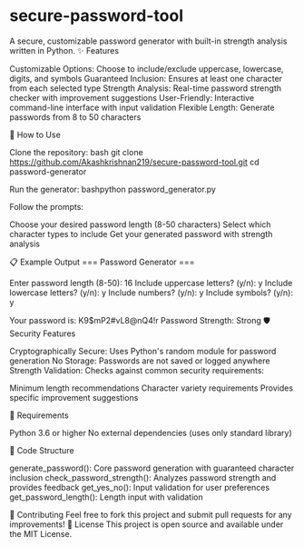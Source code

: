 # secure-password-tool
A secure, customizable password generator with built-in strength analysis written in Python.
✨ Features

Customizable Options: Choose to include/exclude uppercase, lowercase, digits, and symbols
Guaranteed Inclusion: Ensures at least one character from each selected type
Strength Analysis: Real-time password strength checker with improvement suggestions
User-Friendly: Interactive command-line interface with input validation
Flexible Length: Generate passwords from 8 to 50 characters

🚀 How to Use

Clone the repository:
bash git clone https://github.com/Akashkrishnan219/secure-password-tool.git
cd password-generator

Run the generator:
bashpython password_generator.py

Follow the prompts:

Choose your desired password length (8-50 characters)
Select which character types to include
Get your generated password with strength analysis



📋 Example Output
=== Password Generator ===

Enter password length (8-50): 16
Include uppercase letters? (y/n): y
Include lowercase letters? (y/n): y
Include numbers? (y/n): y
Include symbols? (y/n): y

Your password is: K9$mP2#vL8@nQ4!r
Password Strength: Strong
🛡️ Security Features

Cryptographically Secure: Uses Python's random module for password generation
No Storage: Passwords are not saved or logged anywhere
Strength Validation: Checks against common security requirements:

Minimum length recommendations
Character variety requirements
Provides specific improvement suggestions



🔧 Requirements

Python 3.6 or higher
No external dependencies (uses only standard library)

📝 Code Structure

generate_password(): Core password generation with guaranteed character inclusion
check_password_strength(): Analyzes password strength and provides feedback
get_yes_no(): Input validation for user preferences
get_password_length(): Length input with validation

🤝 Contributing
Feel free to fork this project and submit pull requests for any improvements!
📄 License
This project is open source and available under the MIT License.
